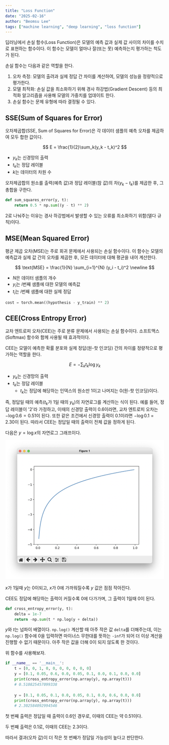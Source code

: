 ```yaml
---
title: "Loss Function"
date: "2025-02-16"
author: "Beomsu Lee"
tags: ["machine learning", "deep learning", "loss function"]
---
```


딥러닝에서 손실 함수(Loss Function)은 모델의 예측 값과 실제 값 사이의 차이를 수치로 표현하는 함수이다. 이 함수는 모델이 얼마나 잘(또는 못) 예측하는지 평가하는 척도가 된다.

손실 함수는 다음과 같은 역할을 한다.

1. 오차 측정: 모델의 출려과 실제 정답 간 차이를 계산하여, 모델의 성능을 정량적으로 평가한다. 
2. 모델 최적화: 손실 값을 최소화하기 위해 경사 하강법(Gradient Descent) 등의 최적화 알고리즘을 사용해 모델의 가중치를 업데이트 한다.
3. 손실 함수는 문제 유형에 따라 결정될 수 있다. 

## SSE(Sum of Squares for Error)

오차제곱합(SSE, Sum of Squares for Error)은 각 데이터 샘플의 예측 오차를 제곱하여 모두 합한 값이다. 

$$
E = \frac{1}{2}\sum_k(y_k - t_k)^2
$$

- $y_k$는 신경망의 출력
- $t_k$는 정답 레이블
- $k$는 데이터의 차원 수 

오차제곱합의 원소를 출력(예측 값)과 정답 레이블(참 값)의 차($y_k - t_k)$를 제곱한 후, 그 총합을 구한다.

```py
def sum_squares_error(y, t):
    return 0.5 * np.sum((y - t) ** 2)
```

2로 나눠주는 이유는 경사 하강법에서 발생할 수 있는 오류를 최소화하기 위함(델다 규칙)이다. 

## MSE(Mean Squared Error)

평균 제곱 오차(MSE)는 주로 회귀 문제에서 사용되는 손실 함수이다. 이 함수는 모델의 예측값과 실제 값 간의 오차를 제곱한 후, 모든 데이터에 대해 평균을 내어 계산한다.

$$
\text{MSE} = \frac{1}{N} \sum_{i=1}^{N} (y_i - t_i)^2 \newline
$$

- $N$은 데이터 샘플의 개수
- $y_i$는 $i$번째 샘플에 대한 모델의 예측값
- $t_i$는 $i$번째 샘플에 대한 실제 정답

```py
cost = torch.mean((hypothesis - y_train) ** 2)
```

## CEE(Cross Entropy Error)

교차 엔트로피 오차(CEE)는 주로 분류 문제에서 사용되는 손실 함수이다. 소프트맥스(Softmax) 함수와 함께 사용될 때 효과적이다.

CEE는 모델이 예측한 확률 분포와 실제 정답(원-핫 인코딩) 간의 차이를 정량적으로 평가하는 역할을 한다.

$$
E=-\sum_kt_k\log y_k
$$

- $y_k$는 신경망의 출력
- $t_k$는 정답 레이블
    - $t_k$는 정답에 해당하는 인덱스의 원소만 1이고 나머지는 0(원-핫 인코딩)이다.

즉, 정답일 때의 예측($t_k$가 1일 때의 $y_k$)의 자연로그를 계산하는 식이 된다. 예를 들어, 정답 레이블이 '2'라 가정하고, 이때의 신경망 출력이 0.6이라면, 교차 엔트로피 오차는 $-\log{0.6}=0.51$이 된다. 또한 같은 조건에서 신경망 출력이 $0.1$이라면 $-\log{0.1}=2.30$이 된다. 따라서 CEE는 정답일 때의 출력이 전체 값을 정하게 된다.

다음은 $y=\log{x}$의 자연로그 그래프이다.

![natural logarithm](images/natural_logarithm.png)

$x$가 1일때 $y$는 0이되고, $x$가 0에 가까워질수록 $y$ 값은 점점 작아진다.

CEE도 정답에 해당하는 출력이 커질수록 0에 다가가며, 그 출력이 1일때 0이 된다.

```py
def cross_entropy_error(y, t):
    delta = 1e-7
    return -np.sum(t * np.log(y + delta))
```

$y$와 $t$는 넘파이 배열이다. `np.log()` 계산할 때 아주 작은 값 `delta`를 더해주는데, 이는 `np.log()` 함수에 0을 입력하면 마이너스 무한대를 뜻하는 `-inf`가 되어 더 이상 계산을 진행할 수 없기 때문이다. 아주 작은 값을 더해 0이 되지 않도록 한 것이다.

위 함수를 사용해보자.

```py
if __name__ == '__main__':
    t = [0, 0, 1, 0, 0, 0, 0, 0, 0, 0]
    y = [0.1, 0.05, 0.6, 0.0, 0.05, 0.1, 0.0, 0.1, 0.0, 0.0]
    print(cross_entropy_error(np.array(y), np.array(t))) 
    # 0.510825457099338

    y = [0.1, 0.05, 0.1, 0.0, 0.05, 0.1, 0.0, 0.6, 0.0, 0.0]
    print(cross_entropy_error(np.array(y), np.array(t))) 
    # 2.302584092994546
```

첫 번째 출력은 정답일 때 출력이 0.6인 경우로, 이때의 CEE는 약 0.51이다. 

두 번째 출력은 0.1로, 이때의 CEE는 2.3이다. 

따라서 결과(오차 값)이 더 작은 첫 번째가 정답일 가능성이 높다고 판단한다.